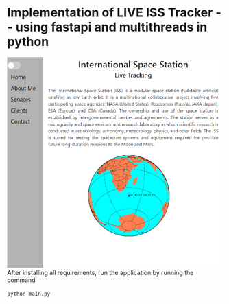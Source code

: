 # Implementation of LIVE ISS Tracker   -- using fastapi and multithreads in python

![screenshot](screenshot.png)
After installing all requirements, run the application by running the command

`python main.py`